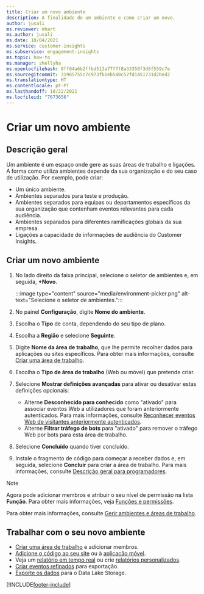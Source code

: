 ```yaml
---
title: Criar um novo ambiente
description: A finalidade de um ambiente e como criar um novo.
author: jusali
ms.reviewer: mhart
ms.author: jusali
ms.date: 10/04/2021
ms.service: customer-insights
ms.subservice: engagement-insights
ms.topic: how-to
ms.manager: shellyha
ms.openlocfilehash: 8ff04a6b2ffbd513a77f7f8a33358f3d8f559c7e
ms.sourcegitcommit: 31985755c7c973fb1eb540c52fd1451731d2bed2
ms.translationtype: HT
ms.contentlocale: pt-PT
ms.lasthandoff: 10/22/2021
ms.locfileid: "7673656"
---
```

# <a name="create-a-new-environment"></a>Criar um novo ambiente 

## <a name="overview"></a>Descrição geral

Um ambiente é um espaço onde gere as suas áreas de trabalho e ligações. A forma como utiliza ambientes depende da sua organização e do seu caso de utilização. Por exemplo, pode criar:

- Um único ambiente.
- Ambientes separados para teste e produção.
- Ambientes separados para equipas ou departamentos específicos da sua organização que contenham eventos relevantes para cada audiência.
- Ambientes separados para diferentes ramificações globais da sua empresa.
- Ligações a capacidade de informações de audiência do Customer Insights.

## <a name="create-a-new-environment"></a>Criar um novo ambiente

1. No lado direito da faixa principal, selecione o seletor de ambientes e, em seguida, **+Novo**.

   :::image type="content" source="media/environment-picker.png" alt-text="Selecione o seletor de ambientes.":::

1. No painel **Configuração**, digite **Nome do ambiente**.

1. Escolha o **Tipo** de conta, dependendo do seu tipo de plano.

1. Escolha a **Região** e selecione **Seguinte**. 

1. Digite **Nome da área de trabalho**, que lhe permite recolher dados para aplicações ou sites específicos. Para obter mais informações, consulte [Criar uma área de trabalho](create-workspace.md).

1. Escolha o **Tipo de área de trabalho** (Web ou móvel) que pretende criar. 

1. Selecione **Mostrar definições avançadas** para ativar ou desativar estas definições opcionais:

   - Alterne **Desconhecido para conhecido** como "ativado" para associar eventos Web a utilizadores que foram anteriormente autenticados. Para mais informações, consulte [Reconhecer eventos Web de visitantes anteriormente autenticados](unknown-to-known.md).
   - Alterne **Filtrar tráfego de bots** para "ativado" para remover o tráfego Web por bots para esta área de trabalho. 

1. Selecione **Concluído** quando tiver concluído. 

1. Instale o fragmento de código para começar a receber dados e, em seguida, selecione **Concluir** para criar a área de trabalho. Para mais informações, consulte [Descrição geral para programadores](developer-resources.md).

> [!NOTE]
> Agora pode adicionar membros e atribuir o seu nível de permissão na lista **Função**. Para obter mais informações, veja [Funções e permissões](user-roles.md). 

Para obter mais informações, consulte [Gerir ambientes e áreas de trabalho](manage-environments-workspaces.md).

## <a name="work-with-your-new-environment"></a>Trabalhar com o seu novo ambiente

- [Criar uma área de trabalho](../engagement-insights/create-workspace.md) e adicionar membros.
- [Adicione o código ao seu site](../engagement-insights/instrument-website.md) ou à [aplicação móvel](../engagement-insights/developer-resources.md#capture-events-from-mobile-apps).
- Veja um [relatório em tempo real](../engagement-insights/view-reports.md) ou crie [relatórios personalizados](../engagement-insights/custom-reports.md).
- [Criar eventos refinados](../engagement-insights/refined-events.md) para exportação.
- [Exporte os dados](../engagement-insights/export-events.md) para o Data Lake Storage.

[!INCLUDE[footer-include](../includes/footer-banner.md)]
